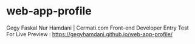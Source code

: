 ﻿# web-app-profile
​Gegy Faskal Nur Hamdani | Cermati.com Front-end Developer Entry Test
<br/> For Live Preview : https://gegyhamdani.github.io/web-app-profile/
